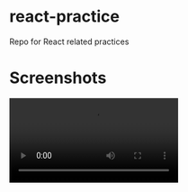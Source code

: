 # react-practice
Repo for React related practices


# Screenshots

![video demo](https://github.com/cyclades1/react-practice/tree/main/Readmecontent/demovideo.mp4)
